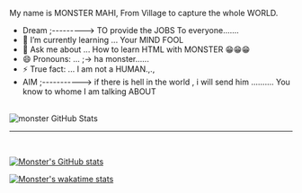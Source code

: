 My name is MONSTER MAHI, From Village to capture the whole WORLD.

- Dream ;---------> TO provide the JOBS To everyone.......
- 🌱 I’m currently learning ... Your MIND FOOL
- 💬 Ask me about ... How to learn HTML with MONSTER 😁😁😁
- 😄 Pronouns: ... ;-> ha monster......
- ⚡ True fact: ... I am not a HUMAN.,.,
- AIM ;-----------> if there is hell in the world , i will send him .......... You know to whome I am talking ABOUT


<br>

<img align="left" alt="monster GitHub Stats" src="https://github-readme-stats.vercel.app/api?username=monstermahi982&show_icons=true&hide_border=true&theme=flag-india&count_private=true&hide=stars,contribs" />
<br>

<hr>
<br />



[![Monster's GitHub stats](https://github-readme-stats.vercel.app/api?username=monstermahi982)](https://github.com/monstermahi982/github-readme-stats)



[![Monster's wakatime stats](https://github-readme-stats.vercel.app/api/wakatime?username=monstermahi982)](https://github.com/monstermahi982/github-readme-stats)




